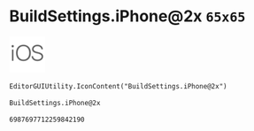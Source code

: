 # BuildSettings.iPhone@2x `65x65`
<img src="/img/BuildSettings.iPhone@2x.png" width=65 height=65>

``` CSharp
EditorGUIUtility.IconContent("BuildSettings.iPhone@2x")
```
```
BuildSettings.iPhone@2x
```
```
6987697712259842190
```
